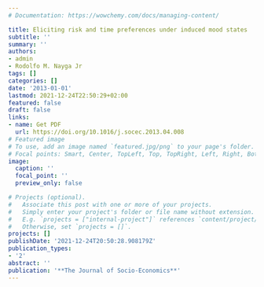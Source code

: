 ```yaml
---
# Documentation: https://wowchemy.com/docs/managing-content/

title: Eliciting risk and time preferences under induced mood states
subtitle: ''
summary: ''
authors:
- admin
- Rodolfo M. Nayga Jr
tags: []
categories: []
date: '2013-01-01'
lastmod: 2021-12-24T22:50:29+02:00
featured: false
draft: false
links: 
- name: Get PDF
  url: https://doi.org/10.1016/j.socec.2013.04.008
# Featured image
# To use, add an image named `featured.jpg/png` to your page's folder.
# Focal points: Smart, Center, TopLeft, Top, TopRight, Left, Right, BottomLeft, Bottom, BottomRight.
image:
  caption: ''
  focal_point: ''
  preview_only: false

# Projects (optional).
#   Associate this post with one or more of your projects.
#   Simply enter your project's folder or file name without extension.
#   E.g. `projects = ["internal-project"]` references `content/project/deep-learning/index.md`.
#   Otherwise, set `projects = []`.
projects: []
publishDate: '2021-12-24T20:50:28.908179Z'
publication_types:
- '2'
abstract: ''
publication: '**The Journal of Socio-Economics**'
---
```

